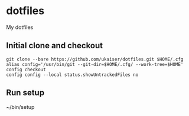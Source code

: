 # dotfiles
My dotfiles


## Initial clone and checkout
```
git clone --bare https://github.com/ukaiser/dotfiles.git $HOME/.cfg
alias config='/usr/bin/git --git-dir=$HOME/.cfg/ --work-tree=$HOME'
config checkout
config config --local status.showUntrackedFiles no
```

## Run setup

~/bin/setup






